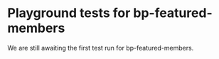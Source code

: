 # Playground tests for bp-featured-members
We are still awaiting the first test run for bp-featured-members.

